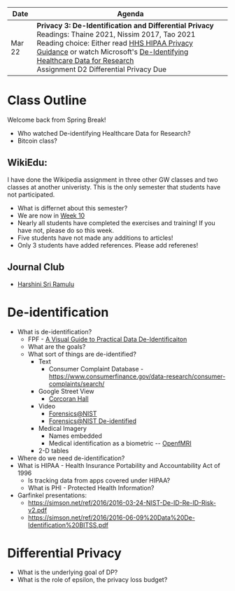 |Date|Agenda|
|-------|-----------|
|Mar 22 |**Privacy 3: De-Identification and Differential Privacy**<br>Readings:  Thaine 2021, Nissim 2017, Tao 2021<br>Reading choice: Either read [HHS HIPAA Privacy Guidance](https://www.hhs.gov/hipaa/for-professionals/privacy/special-topics/de-identification/index.html) or watch Microsoft's [De-Identifying Healthcare Data for Research](https://www.youtube.com/watch?v=h-VhEVlC3h0) <br/>Assignment D2 Differential Privacy Due |

# Class Outline

Welcome back from Spring Break!

- Who watched De-identifying Healthcare Data for Research?
- Bitcoin class?


## WikiEdu:
I have done the Wikipedia assignment in three other GW classes and two classes at another univeristy. This is the only semester that students have not participated.
* What is differnet about this semester?
* We are now in [Week 10](https://dashboard.wikiedu.org/courses/George_Washington_University/DATS_6450_-_Ethics_for_Data_Science_(Spring_Semester_2022)/timeline#week-10)
* Nearly all students have completed the exercises and training! If you have not, please do so this week.
* Five students have not made any additions to articles!
* Only 3 students have added references. Please add referenes!




## Journal Club
* [Harshini Sri Ramulu](https://docs.google.com/presentation/d/1D0Mf_yF3mYEZD7-0QwuBwozOYqe8xJ5yK8XllNuwkAI/edit#slide=id.g11a7a27670f_2_80)


# De-identification
* What is de-identification?
  - FPF - [A Visual Guide to Practical Data De-Identificaiton](https://fpf.org/blog/a-visual-guide-to-practical-data-de-identification/)
  - What are the goals?
  - What sort of things are de-identified?
    - Text
      - Consumer Complaint Database - https://www.consumerfinance.gov/data-research/consumer-complaints/search/
    - Google Street View
      - [Corcoran Hall](https://www.google.com/maps/@38.8991558,-77.0466605,3a,75y,87.14h,90.04t/data=!3m6!1e1!3m4!1so22iOhIOXJMBHE0u70DwQg!2e0!7i16384!8i8192)
    - Video
      - [Forensics@NIST](https://www.youtube.com/watch?v=1FTl3nCs5cY)
      - [Forensics@NIST De-identified](https://www.youtube.com/watch?v=6yaGkrCgz3A)
    - Medical Imagery
      - Names embedded
      - Medical identification as a biometric --  [OpenfMRI](https://openfmri.org/de-identification/)
    - 2-D tables
* Where do we need de-identification?
* What is HIPAA - Health Insurance Portability and Accountability Act of 1996
  - Is tracking data from apps covered under HIPAA?
  - What is PHI - Protected Health Information?
* Garfinkel presentations:
  - https://simson.net/ref/2016/2016-03-24-NIST-De-ID-Re-ID-Risk-v2.pdf
  - https://simson.net/ref/2016/2016-06-09%20Data%20De-Identification%20BITSS.pdf


# Differential Privacy
* What is the underlying goal of DP?
* What is the role of epsilon, the privacy loss budget?